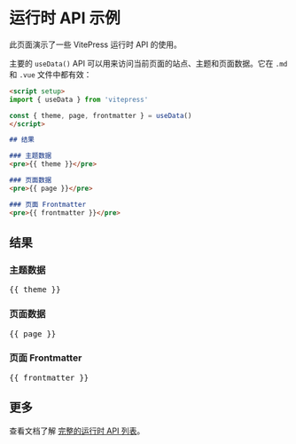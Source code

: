 # 运行时 API 示例

此页面演示了一些 VitePress 运行时 API 的使用。

主要的 `useData()` API 可以用来访问当前页面的站点、主题和页面数据。它在 `.md` 和 `.vue` 文件中都有效：

```md
<script setup>
import { useData } from 'vitepress'

const { theme, page, frontmatter } = useData()
</script>

## 结果

### 主题数据
<pre>{{ theme }}</pre>

### 页面数据
<pre>{{ page }}</pre>

### 页面 Frontmatter
<pre>{{ frontmatter }}</pre>
```

<script setup>
import { useData } from 'vitepress'

const { site, theme, page, frontmatter } = useData()
</script>

## 结果

### 主题数据
<pre>{{ theme }}</pre>

### 页面数据
<pre>{{ page }}</pre>

### 页面 Frontmatter
<pre>{{ frontmatter }}</pre>

## 更多

查看文档了解 [完整的运行时 API 列表](https://vitepress.dev/reference/runtime-api#usedata)。
